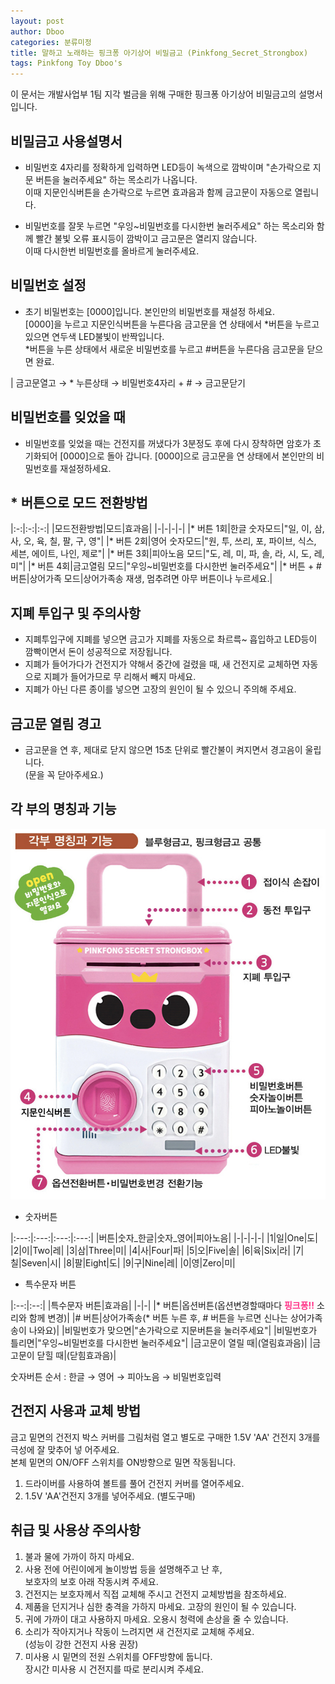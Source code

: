 ```yaml
---
layout: post
author: Dboo
categories: 분류미정
title: 말하고 노래하는 핑크퐁 아기상어 비밀금고 (Pinkfong_Secret_Strongbox)
tags: Pinkfong Toy Dboo's
---
```


이 문서는 개발사업부 1팀 지각 벌금을 위해 구매한 핑크퐁 아기상어 비밀금고의 설명서입니다.  

## 비밀금고 사용설명서

- 비밀번호 4자리를 정확하게 입력하면 LED등이 녹색으로 깜박이며 "손가락으로 지문 버튼을 눌러주세요" 하는
목소리가 나옵니다.  
  이때 지문인식버튼을 손가락으로 누르면 효과음과 함께 금고문이 자동으로 열립니다.

- 비밀번호를 잘못 누르면 "우잉~비밀번호를 다시한번 눌러주세요" 하는 목소리와 함께 빨간 불빛 오류 표시등이
  깜박이고 금고문은 열리지 않습니다.  
  이때 다시한번 비밀번호를 올바르게 눌러주세요.

## 비밀번호 설정
- 초기 비밀번호는 [0000]입니다. 본인만의 비밀번호를 재설정 하세요.  
  [0000]을 누르고 지문인식버튼을 누른다음 금고문을 연 상태에서 *버튼을 누르고 있으면 연두색 LED불빛이
  반짝입니다.  
  *버튼을 누른 상태에서 새로운 비밀번호를 누르고 #버튼을 누른다음 금고문을 닫으면 완료.

| 금고문열고 → * 누른상태 → 비밀번호4자리 + # → 금고문닫기

## 비밀번호를 잊었을 때
- 비밀번호를 잊었을 때는 건전지를 꺼냈다가 3분정도 후에 다시 장착하면 암호가 초기화되어 [0000]으로 돌아
  갑니다. [0000]으로 금고문을 연 상태에서 본인만의 비밀번호를 재설정하세요.

## * 버튼으로 모드 전환방법

|:-:|:-:|:-:|
|모드전환방법|모드|효과음|
|-|-|-|-|
|* 버튼 1회|한글 숫자모드|"일, 이, 삼, 사, 오, 육, 칠, 팔, 구, 영"|
|* 버튼 2회|영어 숫자모드|"원, 투, 쓰리, 포, 파이브, 식스, 세븐, 에이트, 나인, 제로"|
|* 버튼 3회|피아노음 모드|"도, 레, 미, 파, 솔, 라, 시, 도, 레, 미"|
|* 버튼 4회|금고열림 모드|"우잉~비밀번호를 다시한번 눌러주세요"|
|* 버튼 + # 버튼|상어가족 모드|상어가족송 재생, 멈추려면 아무 버튼이나 누르세요.|

## 지폐 투입구 및 주의사항
- 지폐투입구에 지폐를 넣으면 금고가 지폐를 자동으로 촤르륵~ 흡입하고 LED등이 깜빡이면서 돈이 성공적으로
  저장됩니다.
- 지폐가 들어가다가 건전지가 약해서 중간에 걸렸을 때, 새 건전지로 교체하면 자동으로 지폐가 들어가므로 무
  리해서 빼지 마세요.
- 지폐가 아닌 다른 종이를 넣으면 고장의 원인이 될 수 있으니 주의해 주세요.

## 금고문 열림 경고
- 금고문을 연 후, 제대로 닫지 않으면 15초 단위로 빨간불이 켜지면서 경고음이 울립니다.  
  (문을 꼭 닫아주세요.)

## 각 부의 명칭과 기능

![feat.박 크리에이터님 감사합니다.](/assets/img/ETC/pinkfong_parts.jpg)

- 숫자버튼

|:---:|:---:|:---:|:---:|
|버튼|숫자_한글|숫자_영어|피아노음|
|-|-|-|-|
|1|일|One|도|
|2|이|Two|레|
|3|삼|Three|미|
|4|사|Four|파|
|5|오|Five|솔|
|6|육|Six|라|
|7|칠|Seven|시|
|8|팔|Eight|도|
|9|구|Nine|레|
|0|영|Zero|미|

- 특수문자 버튼

|:--:|:--:|
|특수문자 버튼|효과음|
|-|-|
|* 버튼|옵션버튼(옵션변경할때마다 <span style="color:#ff3388; font-weight:bold;">핑크퐁!!</span> 소리와 함께 변경)|
|# 버튼|상어가족송(* 버튼 누른 후, # 버튼을 누르면 신나는 상어가족송이 나와요)|
|비밀번호가 맞으면|"손가락으로 지문버튼을 눌러주세요"|
|비밀번호가 틀리면|"우잉~비밀번호를 다시한번 눌러주세요"|
|금고문이 열릴 때|(열림효과음)|
|금고문이 닫힐 때|(닫힘효과음)|

숫자버튼 순서 : 한글 → 영어 → 피아노음 → 비밀번호입력

## 건전지 사용과 교체 방법

금고 밑면의 건전지 박스 커버를 그림처럼 열고 별도로 구매한 1.5V 'AA' 건전지 3개를 극성에 잘 맞추어 넣
어주세요.  
본체 밑면의 ON/OFF 스위치를 ON방향으로 밀면 작동됩니다.

1. 드라이버를 사용하여 볼트를 풀어 건전지 커버를 열어주세요.
2. 1.5V 'AA'건전지 3개를 넣어주세요. (별도구매)

## 취급 및 사용상 주의사항
1. 불과 물에 가까이 하지 마세요.
2. 사용 전에 어린이에게 놀이방법 등을 설명해주고 난 후,  
  보호자의 보호 아래 작동시켜 주세요.
3. 건전지는 보호자께서 직접 교체해 주시고 건전지 교체방법을 참조하세요.
4. 제품을 던지거나 심한 충격을 가하지 마세요. 고장의 원인이 될 수 있습니다.
5. 귀에 가까이 대고 사용하지 마세요. 오용시 청력에 손상을 줄 수 있습니다.
6. 소리가 작아지거나 작동이 느려지면 새 건전지로 교체해 주세요.  
  (성능이 강한 건전지 사용 권장)
7. 미사용 시 밑면의 전원 스위치를 OFF방향에 둡니다.  
  장시간 미사용 시 건전지를 따로 분리시켜 주세요.
